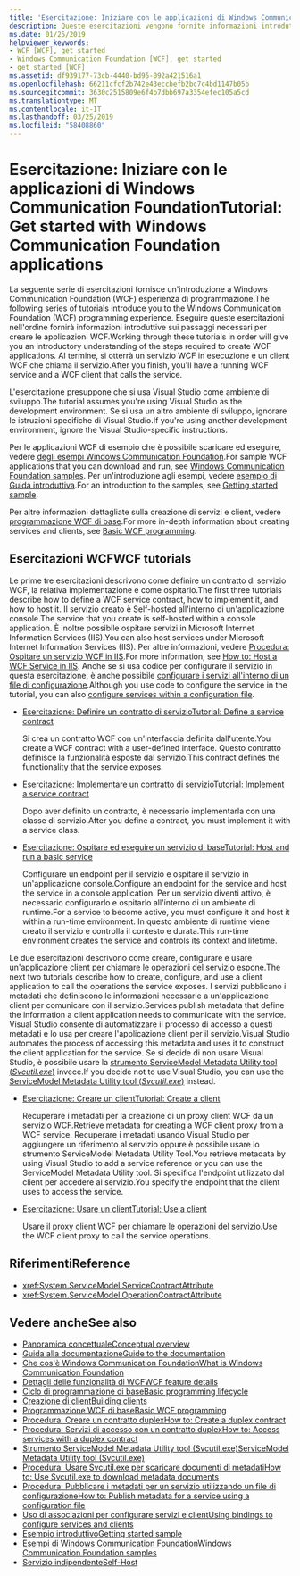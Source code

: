 ```yaml
---
title: 'Esercitazione: Iniziare con le applicazioni di Windows Communication Foundation'
description: Queste esercitazioni vengono fornite informazioni introduttive per la creazione di applicazioni WCF.
ms.date: 01/25/2019
helpviewer_keywords:
- WCF [WCF], get started
- Windows Communication Foundation [WCF], get started
- get started [WCF]
ms.assetid: df939177-73cb-4440-bd95-092a421516a1
ms.openlocfilehash: 66211cfcf2b742e43eccbefb2bc7c4bd1147b05b
ms.sourcegitcommit: 3630c2515809e6f4b7dbb697a3354efec105a5cd
ms.translationtype: MT
ms.contentlocale: it-IT
ms.lasthandoff: 03/25/2019
ms.locfileid: "58408860"
---
```

# <a name="tutorial-get-started-with-windows-communication-foundation-applications"></a><span data-ttu-id="53834-103">Esercitazione: Iniziare con le applicazioni di Windows Communication Foundation</span><span class="sxs-lookup"><span data-stu-id="53834-103">Tutorial: Get started with Windows Communication Foundation applications</span></span>
<span data-ttu-id="53834-104">La seguente serie di esercitazioni fornisce un'introduzione a Windows Communication Foundation (WCF) esperienza di programmazione.</span><span class="sxs-lookup"><span data-stu-id="53834-104">The following series of tutorials introduce you to the Windows Communication Foundation (WCF) programming experience.</span></span> <span data-ttu-id="53834-105">Eseguire queste esercitazioni nell'ordine fornirà informazioni introduttive sui passaggi necessari per creare le applicazioni WCF.</span><span class="sxs-lookup"><span data-stu-id="53834-105">Working through these tutorials in order will give you an introductory understanding of the steps required to create WCF applications.</span></span> <span data-ttu-id="53834-106">Al termine, si otterrà un servizio WCF in esecuzione e un client WCF che chiama il servizio.</span><span class="sxs-lookup"><span data-stu-id="53834-106">After you finish, you'll have a running WCF service and a WCF client that calls the service.</span></span> 

<span data-ttu-id="53834-107">L'esercitazione presuppone che si usa Visual Studio come ambiente di sviluppo.</span><span class="sxs-lookup"><span data-stu-id="53834-107">The tutorial assumes you're using Visual Studio as the development environment.</span></span> <span data-ttu-id="53834-108">Se si usa un altro ambiente di sviluppo, ignorare le istruzioni specifiche di Visual Studio.</span><span class="sxs-lookup"><span data-stu-id="53834-108">If you're using another development environment, ignore the Visual Studio-specific instructions.</span></span> 

<span data-ttu-id="53834-109">Per le applicazioni WCF di esempio che è possibile scaricare ed eseguire, vedere [degli esempi Windows Communication Foundation](samples/index.md).</span><span class="sxs-lookup"><span data-stu-id="53834-109">For sample WCF applications that you can download and run, see [Windows Communication Foundation samples](samples/index.md).</span></span> <span data-ttu-id="53834-110">Per un'introduzione agli esempi, vedere [esempio di Guida introduttiva](samples/getting-started-sample.md).</span><span class="sxs-lookup"><span data-stu-id="53834-110">For an introduction to the samples, see [Getting started sample](samples/getting-started-sample.md).</span></span>

<span data-ttu-id="53834-111">Per altre informazioni dettagliate sulla creazione di servizi e client, vedere [programmazione WCF di base](basic-wcf-programming.md).</span><span class="sxs-lookup"><span data-stu-id="53834-111">For more in-depth information about creating services and clients, see [Basic WCF programming](basic-wcf-programming.md).</span></span>

## <a name="wcf-tutorials"></a><span data-ttu-id="53834-112">Esercitazioni WCF</span><span class="sxs-lookup"><span data-stu-id="53834-112">WCF tutorials</span></span>

<span data-ttu-id="53834-113">Le prime tre esercitazioni descrivono come definire un contratto di servizio WCF, la relativa implementazione e come ospitarlo.</span><span class="sxs-lookup"><span data-stu-id="53834-113">The first three tutorials describe how to define a WCF service contract, how to implement it, and how to host it.</span></span> <span data-ttu-id="53834-114">Il servizio creato è Self-hosted all'interno di un'applicazione console.</span><span class="sxs-lookup"><span data-stu-id="53834-114">The service that you create is self-hosted within a console application.</span></span> <span data-ttu-id="53834-115">È inoltre possibile ospitare servizi in Microsoft Internet Information Services (IIS).</span><span class="sxs-lookup"><span data-stu-id="53834-115">You can also host services under Microsoft Internet Information Services (IIS).</span></span> <span data-ttu-id="53834-116">Per altre informazioni, vedere [Procedura: Ospitare un servizio WCF in IIS](feature-details/how-to-host-a-wcf-service-in-iis.md).</span><span class="sxs-lookup"><span data-stu-id="53834-116">For more information, see [How to: Host a WCF Service in IIS](feature-details/how-to-host-a-wcf-service-in-iis.md).</span></span> <span data-ttu-id="53834-117">Anche se si usa codice per configurare il servizio in questa esercitazione, è anche possibile [configurare i servizi all'interno di un file di configurazione](configuring-services-using-configuration-files.md).</span><span class="sxs-lookup"><span data-stu-id="53834-117">Although you use code to configure the service in the tutorial, you can also [configure services within a configuration file](configuring-services-using-configuration-files.md).</span></span> 

- [<span data-ttu-id="53834-118">Esercitazione: Definire un contratto di servizio</span><span class="sxs-lookup"><span data-stu-id="53834-118">Tutorial: Define a service contract</span></span>](how-to-define-a-wcf-service-contract.md)

    <span data-ttu-id="53834-119">Si crea un contratto WCF con un'interfaccia definita dall'utente.</span><span class="sxs-lookup"><span data-stu-id="53834-119">You create a WCF contract with a user-defined interface.</span></span> <span data-ttu-id="53834-120">Questo contratto definisce la funzionalità esposte dal servizio.</span><span class="sxs-lookup"><span data-stu-id="53834-120">This contract defines the functionality that the service exposes.</span></span>

- [<span data-ttu-id="53834-121">Esercitazione: Implementare un contratto di servizio</span><span class="sxs-lookup"><span data-stu-id="53834-121">Tutorial: Implement a service contract</span></span>](how-to-implement-a-wcf-contract.md)

    <span data-ttu-id="53834-122">Dopo aver definito un contratto, è necessario implementarla con una classe di servizio.</span><span class="sxs-lookup"><span data-stu-id="53834-122">After you define a contract, you must implement it with a service class.</span></span>

- [<span data-ttu-id="53834-123">Esercitazione: Ospitare ed eseguire un servizio di base</span><span class="sxs-lookup"><span data-stu-id="53834-123">Tutorial: Host and run a basic service</span></span>](how-to-host-and-run-a-basic-wcf-service.md)

    <span data-ttu-id="53834-124">Configurare un endpoint per il servizio e ospitare il servizio in un'applicazione console.</span><span class="sxs-lookup"><span data-stu-id="53834-124">Configure an endpoint for the service and host the service in a console application.</span></span> <span data-ttu-id="53834-125">Per un servizio diventi attivo, è necessario configurarlo e ospitarlo all'interno di un ambiente di runtime.</span><span class="sxs-lookup"><span data-stu-id="53834-125">For a service to become active, you must configure it and host it within a run-time environment.</span></span> <span data-ttu-id="53834-126">In questo ambiente di runtime viene creato il servizio e controlla il contesto e durata.</span><span class="sxs-lookup"><span data-stu-id="53834-126">This run-time environment creates the service and controls its context and lifetime.</span></span>

<span data-ttu-id="53834-127">Le due esercitazioni descrivono come creare, configurare e usare un'applicazione client per chiamare le operazioni del servizio espone.</span><span class="sxs-lookup"><span data-stu-id="53834-127">The next two tutorials describe how to create, configure, and use a client application to call the operations the service exposes.</span></span> <span data-ttu-id="53834-128">I servizi pubblicano i metadati che definiscono le informazioni necessarie a un'applicazione client per comunicare con il servizio.</span><span class="sxs-lookup"><span data-stu-id="53834-128">Services publish metadata that define the information a client application needs to communicate with the service.</span></span> <span data-ttu-id="53834-129">Visual Studio consente di automatizzare il processo di accesso a questi metadati e lo usa per creare l'applicazione client per il servizio.</span><span class="sxs-lookup"><span data-stu-id="53834-129">Visual Studio automates the process of accessing this metadata and uses it to construct the client application for the service.</span></span> <span data-ttu-id="53834-130">Se si decide di non usare Visual Studio, è possibile usare la [strumento ServiceModel Metadata Utility tool (*Svcutil.exe*)](servicemodel-metadata-utility-tool-svcutil-exe.md) invece.</span><span class="sxs-lookup"><span data-stu-id="53834-130">If you decide not to use Visual Studio, you can use the [ServiceModel Metadata Utility tool (*Svcutil.exe*)](servicemodel-metadata-utility-tool-svcutil-exe.md) instead.</span></span>

- [<span data-ttu-id="53834-131">Esercitazione: Creare un client</span><span class="sxs-lookup"><span data-stu-id="53834-131">Tutorial: Create a client</span></span>](how-to-create-a-wcf-client.md)

    <span data-ttu-id="53834-132">Recuperare i metadati per la creazione di un proxy client WCF da un servizio WCF.</span><span class="sxs-lookup"><span data-stu-id="53834-132">Retrieve metadata for creating a WCF client proxy from a WCF service.</span></span> <span data-ttu-id="53834-133">Recuperare i metadati usando Visual Studio per aggiungere un riferimento al servizio oppure è possibile usare lo strumento ServiceModel Metadata Utility Tool.</span><span class="sxs-lookup"><span data-stu-id="53834-133">You retrieve metadata by using Visual Studio to add a service reference or you can use the ServiceModel Metadata Utility tool.</span></span> <span data-ttu-id="53834-134">Si specifica l'endpoint utilizzato dal client per accedere al servizio.</span><span class="sxs-lookup"><span data-stu-id="53834-134">You specify the endpoint that the client uses to access the service.</span></span>

- [<span data-ttu-id="53834-135">Esercitazione: Usare un client</span><span class="sxs-lookup"><span data-stu-id="53834-135">Tutorial: Use a client</span></span>](how-to-use-a-wcf-client.md)

    <span data-ttu-id="53834-136">Usare il proxy client WCF per chiamare le operazioni del servizio.</span><span class="sxs-lookup"><span data-stu-id="53834-136">Use the WCF client proxy to call the service operations.</span></span>

## <a name="reference"></a><span data-ttu-id="53834-137">Riferimenti</span><span class="sxs-lookup"><span data-stu-id="53834-137">Reference</span></span>

- <xref:System.ServiceModel.ServiceContractAttribute>
- <xref:System.ServiceModel.OperationContractAttribute>

## <a name="see-also"></a><span data-ttu-id="53834-138">Vedere anche</span><span class="sxs-lookup"><span data-stu-id="53834-138">See also</span></span>

- [<span data-ttu-id="53834-139">Panoramica concettuale</span><span class="sxs-lookup"><span data-stu-id="53834-139">Conceptual overview</span></span>](conceptual-overview.md)
- [<span data-ttu-id="53834-140">Guida alla documentazione</span><span class="sxs-lookup"><span data-stu-id="53834-140">Guide to the documentation</span></span>](guide-to-the-documentation.md)
- [<span data-ttu-id="53834-141">Che cos'è Windows Communication Foundation</span><span class="sxs-lookup"><span data-stu-id="53834-141">What is Windows Communication Foundation</span></span>](whats-wcf.md)
- [<span data-ttu-id="53834-142">Dettagli delle funzionalità di WCF</span><span class="sxs-lookup"><span data-stu-id="53834-142">WCF feature details</span></span>](feature-details/index.md)
- [<span data-ttu-id="53834-143">Ciclo di programmazione di base</span><span class="sxs-lookup"><span data-stu-id="53834-143">Basic programming lifecycle</span></span>](basic-programming-lifecycle.md)
- [<span data-ttu-id="53834-144">Creazione di client</span><span class="sxs-lookup"><span data-stu-id="53834-144">Building clients</span></span>](building-clients.md)
- [<span data-ttu-id="53834-145">Programmazione WCF di base</span><span class="sxs-lookup"><span data-stu-id="53834-145">Basic WCF programming</span></span>](basic-wcf-programming.md)
- [<span data-ttu-id="53834-146">Procedura: Creare un contratto duplex</span><span class="sxs-lookup"><span data-stu-id="53834-146">How to: Create a duplex contract</span></span>](feature-details/how-to-create-a-duplex-contract.md)
- [<span data-ttu-id="53834-147">Procedura: Servizi di accesso con un contratto duplex</span><span class="sxs-lookup"><span data-stu-id="53834-147">How to: Access services with a duplex contract</span></span>](feature-details/how-to-access-services-with-a-duplex-contract.md)
- [<span data-ttu-id="53834-148">Strumento ServiceModel Metadata Utility tool (Svcutil.exe)</span><span class="sxs-lookup"><span data-stu-id="53834-148">ServiceModel Metadata Utility tool (Svcutil.exe)</span></span>](servicemodel-metadata-utility-tool-svcutil-exe.md)
- [<span data-ttu-id="53834-149">Procedura: Usare Svcutil.exe per scaricare documenti di metadati</span><span class="sxs-lookup"><span data-stu-id="53834-149">How to: Use Svcutil.exe to download metadata documents</span></span>](feature-details/how-to-use-svcutil-exe-to-download-metadata-documents.md)
- [<span data-ttu-id="53834-150">Procedura: Pubblicare i metadati per un servizio utilizzando un file di configurazione</span><span class="sxs-lookup"><span data-stu-id="53834-150">How to: Publish metadata for a service using a configuration file</span></span>](feature-details/how-to-publish-metadata-for-a-service-using-a-configuration-file.md)
- [<span data-ttu-id="53834-151">Uso di associazioni per configurare servizi e client</span><span class="sxs-lookup"><span data-stu-id="53834-151">Using bindings to configure services and clients</span></span>](using-bindings-to-configure-services-and-clients.md)
- [<span data-ttu-id="53834-152">Esempio introduttivo</span><span class="sxs-lookup"><span data-stu-id="53834-152">Getting started sample</span></span>](samples/getting-started-sample.md)
- [<span data-ttu-id="53834-153">Esempi di Windows Communication Foundation</span><span class="sxs-lookup"><span data-stu-id="53834-153">Windows Communication Foundation samples</span></span>](samples/index.md)
- [<span data-ttu-id="53834-154">Servizio indipendente</span><span class="sxs-lookup"><span data-stu-id="53834-154">Self-Host</span></span>](samples/self-host.md)


